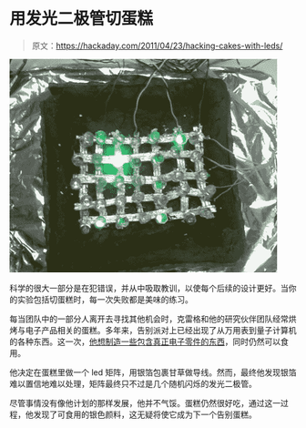 # 用发光二极管切蛋糕

> 原文：<https://hackaday.com/2011/04/23/hacking-cakes-with-leds/>

![led_cake](img/c116f595aad07aee4d29884b11e2d238.png "led_cake")

科学的很大一部分是在犯错误，并从中吸取教训，以使每个后续的设计更好。当你的实验包括切蛋糕时，每一次失败都是美味的练习。

每当团队中的一部分人离开去寻找其他机会时，克雷格和他的研究伙伴团队经常烘烤与电子产品相关的蛋糕。多年来，告别派对上已经出现了从万用表到量子计算机的各种东西。这一次，[他想制造一些包含真正电子零件的东西](http://flashingleds.wordpress.com/2011/04/23/of-or-pertaining-to-cake/#more-29)，同时仍然可以食用。

他决定在蛋糕里做一个 led 矩阵，用银箔包裹甘草做导线。然而，最终他发现银箔难以置信地难以处理，矩阵最终只不过是几个随机闪烁的发光二极管。

尽管事情没有像他计划的那样发展，他并不气馁。蛋糕仍然很好吃，通过这一过程，他发现了可食用的银色颜料，这无疑将使它成为下一个告别蛋糕。